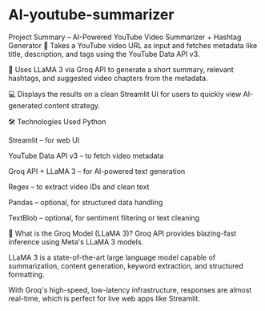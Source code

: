 # AI-youtube-summarizer


 Project Summary – AI-Powered YouTube Video Summarizer + Hashtag Generator
🔗 Takes a YouTube video URL as input and fetches metadata like title, description, and tags using the YouTube Data API v3.

🧠 Uses LLaMA 3 via Groq API to generate a short summary, relevant hashtags, and suggested video chapters from the metadata.

💻 Displays the results on a clean Streamlit UI for users to quickly view AI-generated content strategy.



🛠️ Technologies Used
Python

Streamlit – for web UI

YouTube Data API v3 – to fetch video metadata

Groq API + LLaMA 3 – for AI-powered text generation

Regex – to extract video IDs and clean text

Pandas – optional, for structured data handling

TextBlob – optional, for sentiment filtering or text cleaning





🧠 What is the Groq Model (LLaMA 3)?
Groq API provides blazing-fast inference using Meta's LLaMA 3 models.

LLaMA 3 is a state-of-the-art large language model capable of summarization, content generation, keyword extraction, and structured formatting.

With Groq's high-speed, low-latency infrastructure, responses are almost real-time, which is perfect for live web apps like Streamlit.

